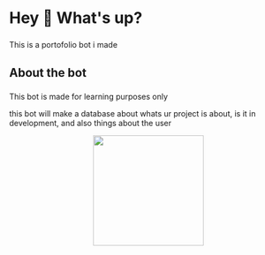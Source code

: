 <h1 align="left">Hey 👋 What's up?</h1>

###

<p align="left">This is a portofolio bot i made</p>

###

<h2 align="left">About the bot</h2>

###

<p align="left">This bot is made for learning purposes only

this bot will make a database about whats ur project is about, is it in development, and also things about the user</p>


<div align="center">
  <img height="200" src="https://cdn.discordapp.com/attachments/1366020823139352588/1366020841422454794/image.png?ex=680f6d8c&is=680e1c0c&hm=f6b9abbecda02937e413d02927922f980203fa8413051be02c0cfe4bbe29e55c&"  />
</div>

###
